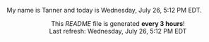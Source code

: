 My name is Tanner and today is Wednesday, July 26, 5:12 PM EDT.

<p align="center">This <i>README</i> file is generated <b>every 3 hours</b>!</br>Last refresh: Wednesday, July 26, 5:12 PM EDT<br /></p>
